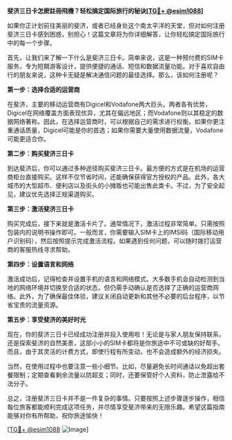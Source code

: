 **斐济三日卡怎麽註冊飛機？轻松搞定国际旅行的秘诀[[TG💪+ @esim1088](https://t.me/s/esim1088)]**

如果你正计划前往美丽的斐济，或者已经身处这个南太平洋的天堂，但对如何注册斐济三日卡感到困惑，别担心！这篇文章将为你详细解答，让你轻松搞定国际旅行中的每一个步骤。

首先，让我们来了解一下什么是斐济三日卡。简单来说，这是一种预付费的SIM卡服务，专为短期游客设计，提供便捷的通话、短信和数据流量功能。对于喜欢自由行的朋友来说，这种卡无疑是解决通信问题的最佳选择。那么，该如何注册呢？

**第一步：选择合适的运营商**

在斐济，主要的移动运营商有Digicel和Vodafone两大巨头。两者各有优势，Digicel在网络覆盖方面表现优异，尤其在偏远地区；而Vodafone则以其稳定的数据网络著称。因此，在选择运营商时，可以根据自己的需求进行权衡。如果你更注重通话质量，Digicel可能是你的首选；如果你需要大量使用数据流量，Vodafone可能更适合你。

**第二步：购买斐济三日卡**

到达斐济后，你可以通过多种途径购买斐济三日卡。最方便的方式是在机场的运营商柜台直接购买。这样不仅节省时间，还能确保获得官方授权的产品。此外，各大城市的大型超市、便利店以及街头的小摊贩也可能出售此类卡。不过，为了安全起见，建议优先选择正规渠道购买。

**第三步：激活斐济三日卡**

购买完成后，接下来就是激活卡片了。通常情况下，激活过程非常简单。只需按照包装内的说明书操作即可。一般而言，你需要输入SIM卡上的IMSI码（国际移动用户识别码），然后按照提示完成激活流程。如果遇到任何问题，可以随时拨打运营商的客服热线寻求帮助。

**第四步：设置语言和网络**

激活成功后，记得检查并设置手机的语言和网络模式。大多数手机会自动检测到当地的网络环境并切换至合适的状态，但仍需手动确认是否选择了正确的运营商网络。此外，为了确保最佳体验，建议关闭自动更新和其他不必要的后台程序，以节省宝贵的流量资源。

**第五步：享受斐济的美好时光**

现在，你的斐济三日卡已经成功注册并投入使用啦！无论是与家人朋友保持联系，还是探索斐济的自然美景，这部小小的SIM卡都将是你旅途中不可或缺的好帮手。而且，由于其灵活的计费方式，即使行程有所变动，也不会造成额外的经济损失。

当然，在使用过程中也要注意一些小细节。比如，尽量避免长时间通话以免超出套餐限制；定期查看剩余流量以防超支；同时，还要保管好个人资料，防止泄露给不法分子。

总之，注册斐济三日卡并不是一件复杂的事情。只要按照上述步骤逐步操作，相信每位旅客都能顺利完成这项任务，并尽情享受斐济带来的无限乐趣。希望这篇指南能够对你有所帮助，祝你旅途愉快！

[[TG💪+ @esim1088](https://t.me/s/esim1088) ![Image](https://i.postimg.cc/4NQfJmqS/Snipaste-2025-05-13-00-14-12.png)]